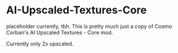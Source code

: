 # AI-Upscaled-Textures-Core

placeholder currently, tbh. This is pretty much just a copy of Cosmo Corban's AI Upscaled Textures - Core mod.

Currently only 2x upscaled.